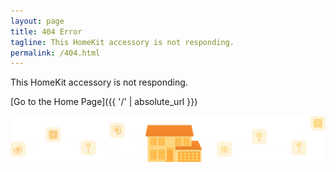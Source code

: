 ```yaml
---
layout: page
title: 404 Error
tagline: This HomeKit accessory is not responding.
permalink: /404.html
---
```


This HomeKit accessory is not responding.

[Go to the Home Page]({{ '/' | absolute_url }})

![](/assets/images/homekit-builds-site-header.png)